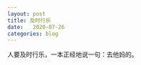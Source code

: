 ```yaml
---
layout: post
title: 及时行乐
date:   2020-07-26
categories: blog
---
```


人要及时行乐，一本正经地说一句：去他妈的。









